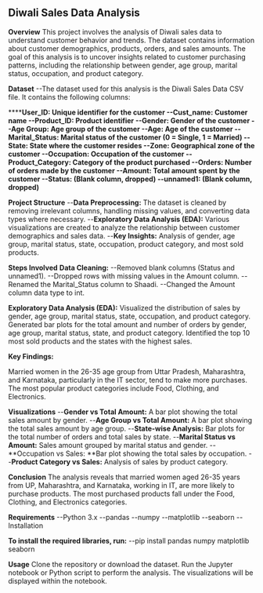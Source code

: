 ## Diwali Sales Data Analysis
**Overview**
This project involves the analysis of Diwali sales data to understand customer behavior and trends. The dataset contains information about customer demographics, products, orders, and sales amounts. The goal of this analysis is to uncover insights related to customer purchasing patterns, including the relationship between gender, age group, marital status, occupation, and product category.

**Dataset**
--The dataset used for this analysis is the Diwali Sales Data CSV file. It contains the following columns:

******User_ID: Unique identifier for the customer
--Cust_name: Customer name
--Product_ID: Product identifier
--Gender: Gender of the customer
--Age Group: Age group of the customer
--Age: Age of the customer
--Marital_Status: Marital status of the customer (0 = Single, 1 = Married)
--State: State where the customer resides
--Zone: Geographical zone of the customer
--Occupation: Occupation of the customer
--Product_Category: Category of the product purchased
--Orders: Number of orders made by the customer
--Amount: Total amount spent by the customer
--Status: (Blank column, dropped)
--unnamed1: (Blank column, dropped)**


**Project Structure**
--**Data Preprocessing:** The dataset is cleaned by removing irrelevant columns, handling missing values, and converting data types where necessary.
--**Exploratory Data Analysis (EDA):** Various visualizations are created to analyze the relationship between customer demographics and sales data.
--**Key Insights:** Analysis of gender, age group, marital status, state, occupation, product category, and most sold products.

**Steps Involved**
**Data Cleaning:**
--Removed blank columns (Status and unnamed1).
--Dropped rows with missing values in the Amount column.
--Renamed the Marital_Status column to Shaadi.
--Changed the Amount column data type to int.


**Exploratory Data Analysis (EDA):**
Visualized the distribution of sales by gender, age group, marital status, state, occupation, and product category.
Generated bar plots for the total amount and number of orders by gender, age group, marital status, state, and product category.
Identified the top 10 most sold products and the states with the highest sales.


**Key Findings:**

Married women in the 26-35 age group from Uttar Pradesh, Maharashtra, and Karnataka, particularly in the IT sector, tend to make more purchases.
The most popular product categories include Food, Clothing, and Electronics.


**Visualizations**
--**Gender vs Total Amount:** A bar plot showing the total sales amount by gender.
--**Age Group vs Total Amount:** A bar plot showing the total sales amount by age group.
--**State-wise Analysis:** Bar plots for the total number of orders and total sales by state.
--**Marital Status vs Amount:** Sales amount grouped by marital status and gender.
--**Occupation vs Sales: **Bar plot showing the total sales by occupation.
--**Product Category vs Sales:** Analysis of sales by product category.

**Conclusion**
The analysis reveals that married women aged 26-35 years from UP, Maharashtra, and Karnataka, working in IT, are more likely to purchase products. The most purchased products fall under the Food, Clothing, and Electronics categories.

**Requirements**
--Python 3.x
--pandas
--numpy
--matplotlib
--seaborn
--Installation

**To install the required libraries, run:**
--pip install pandas numpy matplotlib seaborn

**Usage**
Clone the repository or download the dataset.
Run the Jupyter notebook or Python script to perform the analysis.
The visualizations will be displayed within the notebook.
